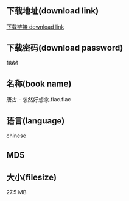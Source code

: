 ## 下载地址(download link)
[下载链接 download link](https://tutu365.netlify.app/?s=%E5%94%90%E5%8F%A4+-+%E5%BF%BD%E7%84%B6%E5%A5%BD%E6%83%B3%E5%BF%B5.flac)

## 下载密码(download password)
1866

## 名称(book name)
唐古 - 忽然好想念.flac.flac

## 语言(language)
chinese

## MD5


## 大小(filesize)
27.5 MB
